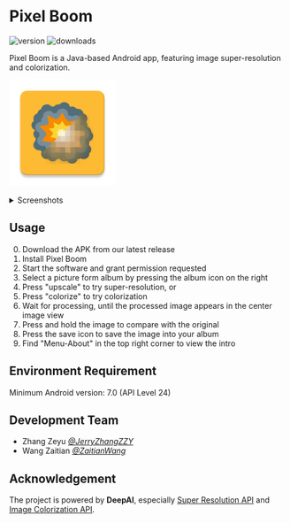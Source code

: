 # Pixel Boom

![version](https://img.shields.io/github/v/release/ZaitianWang/PixelBoom?include_prereleases)
![downloads](https://img.shields.io/github/downloads/ZaitianWang/PixelBoom/total)

Pixel Boom is a Java-based Android app, featuring image super-resolution and colorization.

 ![icon](images/icon.png)

<details>
	<summary>Screenshots</summary>
	<img src="images/demo_1.png" alt="demo_1" style="zoom: 50%;" />
	<img src="images/demo_2.png" alt="demo_2" style="zoom:50%;" />
</details>


## Usage

0. Download the APK from our latest release
1. Install Pixel Boom
2. Start the software and grant permission requested
3. Select a picture form album by pressing the album icon on the right
4. Press "upscale" to try super-resolution, or
5. Press "colorize" to try colorization
6. Wait for processing, until the processed image appears in the center image view
7. Press and hold the image to compare with the original
8. Press the save icon to save the image into your album
9. Find "Menu-About" in the top right corner to view the intro



## Environment Requirement

Minimum Android version: 7.0 (API Level 24)



## Development Team

- Zhang Zeyu [*@JerryZhangZZY*](https://github.com/JerryZhangZZY)
- Wang Zaitian [*@ZaitianWang*](https://github.com/ZaitianWang)



## Acknowledgement

The project is powered by **DeepAI**, especially [Super Resolution API](https://deepai.org/machine-learning-model/torch-srgan) and [Image Colorization API](https://deepai.org/machine-learning-model/colorizer).
